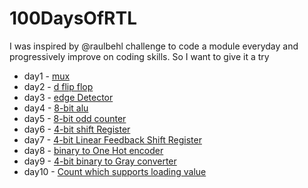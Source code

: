 # 100DaysOfRTL
I was inspired by @raulbehl challenge to code a module everyday and progressively improve on coding skills. So I want to give it a try 

- day1 - [mux](https://github.com/gagana-05/100DaysOfRTL/tree/main/day1)
- day2 - [d flip flop](https://github.com/gagana-05/100DaysOfRTL/tree/main/day2)
- day3 - [edge Detector](https://github.com/gagana-05/100DaysOfRTL/tree/main/day3)
- day4 - [8-bit alu](https://github.com/gagana-05/100DaysOfRTL/tree/main/day4)
- day5 - [8-bit odd counter](https://github.com/gagana-05/100DaysOfRTL/tree/main/day5)
- day6 - [4-bit shift Register](https://github.com/gagana-05/100DaysOfRTL/tree/main/day6)
- day7 - [4-bit Linear Feedback Shift Register](https://github.com/gagana-05/100DaysOfRTL/tree/main/day7)
- day8 - [binary to One Hot encoder](https://github.com/gagana-05/100DaysOfRTL/tree/main/day8)
- day9 - [4-bit binary to Gray converter](https://github.com/gagana-05/100DaysOfRTL/tree/main/day9)
- day10 - [Count which supports loading value](https://github.com/gagana-05/100DaysOfRTL/tree/main/day10)
